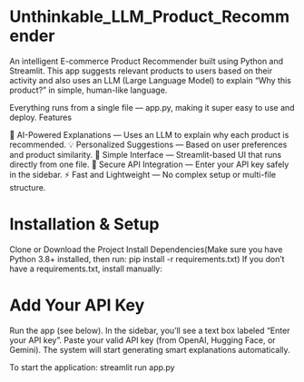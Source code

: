# Unthinkable_LLM_Product_Recommender
An intelligent E-commerce Product Recommender built using Python and Streamlit.
This app suggests relevant products to users based on their activity and also uses an LLM (Large Language Model) to explain “Why this product?” in simple, human-like language.

Everything runs from a single file — app.py, making it super easy to use and deploy.
Features

🧠 AI-Powered Explanations — Uses an LLM to explain why each product is recommended.
💡 Personalized Suggestions — Based on user preferences and product similarity.
🧩 Simple Interface — Streamlit-based UI that runs directly from one file.
🔑 Secure API Integration — Enter your API key safely in the sidebar.
⚡ Fast and Lightweight — No complex setup or multi-file structure.

# Installation & Setup
  Clone or Download the Project
  Install Dependencies(Make sure you have Python 3.8+ installed, then run: pip install -r requirements.txt)
  If you don’t have a requirements.txt, install manually:

 # Add Your API Key
  Run the app (see below).
  In the sidebar, you’ll see a text box labeled “Enter your API key”.
  Paste your valid API key (from OpenAI, Hugging Face, or Gemini).
  The system will start generating smart explanations automatically.

To start the application: streamlit run app.py

